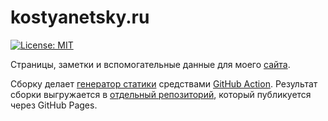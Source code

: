 # kostyanetsky.ru

[![License: MIT](https://img.shields.io/badge/License-MIT-yellow.svg)](https://opensource.org/licenses/MIT)

Страницы, заметки и вспомогательные данные для моего [сайта](https://kostyanetsky.ru).

Сборку делает [генератор статики](https://github.com/vkostyanetsky/BlogBuilder) средствами [GitHub Action](/.github/workflows/main.yml). Результат сборки выгружается в [отдельный репозиторий](https://github.com/vkostyanetsky/kostyanetsky.ru-static), который публикуется через GitHub Pages.
